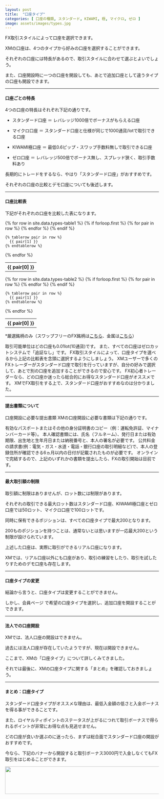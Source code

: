 ```yaml
---
layout: post
title:  "口座タイプ"
categories: [ 口座の種類, スタンダード, KIWAMI, 極, マイクロ, ゼロ ]
image: assets/images/types.jpg
---
```

FX取引スタイルによって口座を選択できます。

XMの口座は、4つのタイプから好みの口座を選択することができます。

それぞれの口座には特長があるので、取引スタイルに合わせて選ぶとよいでしょう。

また、口座開設時に一つの口座を開設しても、あとで追加口座として違うタイプの口座も開設できます。

<hr>

#### 口座ごとの特長

4つの口座の特長はそれぞれ下記の通りです。

+ スタンダード口座 ＝ レバレッジ1000倍でボーナスがもらえる口座

+ マイクロ口座 ＝ スタンダード口座と仕様が同じで1000通貨/lotで取引できる口座

+ KIWAMI極口座 ＝ 最低0.6ピップ・スワップ手数料無しで取引できる口座

+ ゼロ口座 ＝ レバレッジ500倍でボーナス無し、スプレッド狭く、取引手数料あり


長期的にトレードをするなら、やはり「スタンダード口座」がおすすめです。

それぞれの口座の比較とデモ口座についても後述します。

<hr>

#### 口座比較表

下記がそれぞれの口座を比較した表になります。

<table>
  {% for row in site.data.types-table1 %}
    {% if forloop.first %}
    <tr>
      {% for pair in row %}
        <th>{{ pair[0] }}</th>
      {% endfor %}
    </tr>
    {% endif %}

    {% tablerow pair in row %}
      {{ pair[1] }}
    {% endtablerow %}
  {% endfor %}
</table>

<table>
  {% for row in site.data.types-table2 %}
    {% if forloop.first %}
    <tr>
      {% for pair in row %}
        <th>{{ pair[0] }}</th>
      {% endfor %}
    </tr>
    {% endif %}

    {% tablerow pair in row %}
      {{ pair[1] }}
    {% endtablerow %}
  {% endfor %}
</table>

*厳選銘柄のみ（スワップフリーのFX銘柄は<a href="https://clicks.affstrack.com/c?m=47961&c=550036">こちら</a>、金属は<a href="https://clicks.affstrack.com/c?m=47964&c=550036">こちら</a>）

取引可能単位はどの口座も0.01lot(10通貨)です。
また、すべての口座はゼロカットシステムで「追証なし」です。
FX取引スタイルによって、口座タイプを選べるから上記の比較表を念頭に選択するようにしましょう。
XMユーザーで多くのFXトレーダーがスタンダード口座で取引を行っていますが、自分の好みで選択して、あとで別の口座を追加することができるので安心です。
FX初心者トレーダーなら、どの口座か迷ったら総合的にお得なスタンダード口座がオススメです。
XMでFX取引をする上で、スタンダード口座がおすすめなのは分かりました。

<hr>

#### 提出書類について

口座開設に必要な提出書類
 XMの口座開設に必要な書類は下記の通りです。

有効なパスポートまたはその他の身分証明書のコピー（例：運転免許証、マイナンバーカード等）。 本人確認書類には、氏名（フルネーム）、発行日または有効期限、出生地と生年月日または納税番号と、本人の署名が必要です。
公共料金の請求書(例：電気・ガス・水道・電話・銀行口座の取引明細など)で、本人の登録住所が確認できる6ヵ月以内の日付が記載されたものが必要です。
オンラインで完結するので、上記のいずれかの書類を提出したら、FXの取引開始は目前です。

<hr>

#### 最大取引額の制限


取引額に制限はありませんが、ロット数には制限があります。

それぞれの取引できる最大ロット数はスタンダード口座、KIWAMI極口座とゼロ口座では50ロット、マイクロ口座で100ロットです。

同時に保有できるポジションは、すべての口座タイプで最大200となります。

200ものポジションを持つことは、通常ないとは思いますが一応最大200という制限が設けられています。

上述した口座は、実際に取引ができるリアル口座になります。

XMでは、リアル口座以外にも口座があり、取引の練習をしたり、取引を試したりすためのデモ口座も存在します。

<hr>

#### 口座タイプの変更

結論から言うと、口座タイプは変更することができません。

しかし、会員ページ  で希望の口座タイプを選択し、追加口座を開設することができます。

<hr>

#### 法人での口座開設

XMでは、法人口座の開設はできません。

過去には法人口座が存在していたようですが、現在は開設できません。

ここまで、XMの「口座タイプ」について詳しくみてきました。

それでは最後に、XMの口座タイプに関する「まとめ」を確認しておきましょう。

<hr>

#### まとめ：口座タイプ

スタンダード口座タイプがオススメな理由は、最低入金額の低さと入金ボーナスを得る事ができることです。

また、ロイヤルティポイントのステータスが上がるにつれて取引ボーナスで得られるポイントが非常にお得な点も見逃せません。

どの口座が良いか選ぶのに迷ったら、まずは総合面でスタンダード口座の開設がおすすめです。

今なら、下記のバナーから開設すると取引ボーナス3000円で入金しなくてもFX取引をはじめることができます。

<a href="https://clicks.affstrack.com/c?m=9257&c=550036" referrerpolicy="no-referrer-when-downgrade"><img src="https://ads.affstrack.com/i/9257?c=550036" width="728" height="90" referrerpolicy="no-referrer-when-downgrade"/></a>